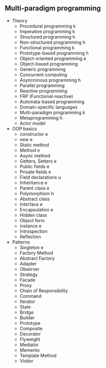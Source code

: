 ## Multi-paradigm programming

- Theory
  - Procedural programming k
  - Imperative programming k
  - Structured programming h
  - Non-structured programming h
  - Functional programming k
  - Prototype-based programming h
  - Object-oriented programming e
  - Object-based programming
  - Generic programming 
  - Concurrent computing
  - Asyncronous programming h
  - Parallel programming
  - Reactive programming
  - FRP (Functional-reactive)
  - Automata-based programming
  - Domain-specific languages
  - Multi-paradigm programming k
  - Metaprogramming h
  - Actor model
- OOP basics
  - constructor e
  - new e
  - Static method
  - Method e
  - Async method
  - Getters, Setters e
  - Public fields e
  - Private fields e
  - Field declarations u
  - Inheritance e
  - Parent class e
  - Polymorphism h
  - Abstract class
  - Interface e
  - Encapsulation e
  - Hidden class
  - Object form
  - instance e
  - Introspection
  - Reflection
- Patterns
  - Singleton e
  - Factory Method
  - Abstract Factory
  - Adapter
  - Observer
  - Strategy
  - Facade
  - Proxy
  - Chain of Responsibility
  - Command
  - Iterator
  - State
  - Bridge
  - Builder
  - Prototype
  - Composite
  - Decorator
  - Flyweight
  - Mediator
  - Memento
  - Template Method
  - Visitor
